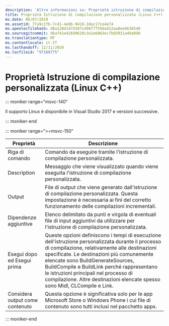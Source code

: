 ```yaml
---
description: 'Altre informazioni su: Proprietà istruzione di compilazione personalizzata (Linux C++)'
title: Proprietà Istruzione di compilazione personalizzata (Linux C++)
ms.date: 06/07/2019
ms.assetid: 77a9c1fb-7c41-4a9b-9418-18ac17ce4e74
ms.openlocfilehash: d8a120d147d107cd96f77556a412aa8ee6636548
ms.sourcegitcommit: d6af41e42699628c3e2e6063ec7b03931a49a098
ms.translationtype: MT
ms.contentlocale: it-IT
ms.lasthandoff: 12/11/2020
ms.locfileid: "97169775"
---
```

# <a name="custom-build-step-properties-linux-c"></a>Proprietà Istruzione di compilazione personalizzata (Linux C++)

::: moniker range="msvc-140"

Il supporto Linux è disponibile in Visual Studio 2017 e versioni successive.

::: moniker-end

::: moniker range=">=msvc-150"

| Proprietà | Descrizione |
|--|--|
| Riga di comando | Comando da eseguire tramite l'istruzione di compilazione personalizzata. |
| Description | Messaggio che viene visualizzato quando viene eseguita l'istruzione di compilazione personalizzata. |
| Output | File di output che viene generato dall'istruzione di compilazione personalizzata. Questa impostazione è necessaria ai fini del corretto funzionamento delle compilazioni incrementali. |
| Dipendenze aggiuntive | Elenco delimitato da punti e virgola di eventuali file di input aggiuntivi da utilizzare per l'istruzione di compilazione personalizzata. |
| Esegui dopo ed Esegui prima | Queste opzioni definiscono i tempi di esecuzione dell'istruzione personalizzata durante il processo di compilazione, relativamente alle destinazioni specificate. Le destinazioni più comunemente elencate sono BuildGenerateSources, BuildCompile e BuildLink perché rappresentano le istruzioni principali nel processo di compilazione. Altre destinazioni elencate spesso sono Midl, CLCompile e Link. |
| Considera output come contenuto | Questa opzione è significativa solo per le app Microsoft Store o Windows Phone i cui file di contenuto sono tutti inclusi nel pacchetto appx. |

::: moniker-end
